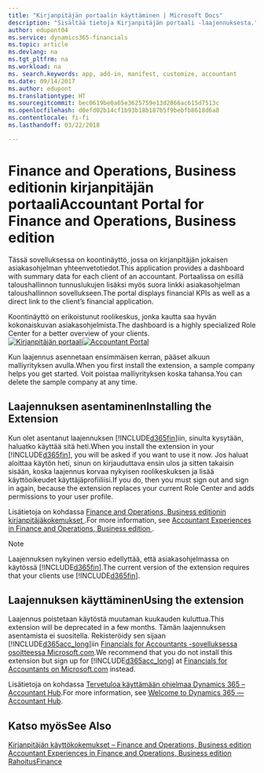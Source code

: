 ```yaml
---
title: "Kirjanpitäjän portaalin käyttäminen | Microsoft Docs"
description: "Sisältää tietoja Kirjanpitäjän portaali -laajennuksesta."
author: edupont04
ms.service: dynamics365-financials
ms.topic: article
ms.devlang: na
ms.tgt_pltfrm: na
ms.workload: na
ms. search.keywords: app, add-in, manifest, customize, accountant
ms.date: 09/14/2017
ms.author: edupont
ms.translationtype: HT
ms.sourcegitcommit: bec0619be0a65e3625759e13d2866ac615d7513c
ms.openlocfilehash: d0efd02b14cf1b93b18b187b5f9bebfb8618d6a8
ms.contentlocale: fi-fi
ms.lasthandoff: 03/22/2018

---
```

# <a name="accountant-portal-for-finance-and-operations-business-edition"></a><span data-ttu-id="7dcbe-103">Finance and Operations, Business editionin kirjanpitäjän portaali</span><span class="sxs-lookup"><span data-stu-id="7dcbe-103">Accountant Portal for Finance and Operations, Business edition</span></span>
<span data-ttu-id="7dcbe-104">Tässä sovelluksessa on koontinäyttö, jossa on kirjanpitäjän jokaisen asiakasohjelman yhteenvetotiedot.</span><span class="sxs-lookup"><span data-stu-id="7dcbe-104">This application provides a dashboard with summary data for each client of an accountant.</span></span> <span data-ttu-id="7dcbe-105">Portaalissa on esillä taloushallinnon tunnuslukujen lisäksi myös suora linkki asiakasohjelman taloushallinnon sovellukseen.</span><span class="sxs-lookup"><span data-stu-id="7dcbe-105">The portal displays financial KPIs as well as a direct link to the client’s financial application.</span></span>  

<span data-ttu-id="7dcbe-106">Koontinäyttö on erikoistunut roolikeskus, jonka kautta saa hyvän kokonaiskuvan asiakasohjelmista.</span><span class="sxs-lookup"><span data-stu-id="7dcbe-106">The dashboard is a highly specialized Role Center for a better overview of your clients.</span></span>  
<span data-ttu-id="7dcbe-107">[![Kirjanpitäjän portaali](./media/ui-extensions-accportal/accountant-portal.png)](https://go.microsoft.com/fwlink/?linkid=851257)</span><span class="sxs-lookup"><span data-stu-id="7dcbe-107">[![Accountant Portal](./media/ui-extensions-accportal/accountant-portal.png)](https://go.microsoft.com/fwlink/?linkid=851257)</span></span>

<span data-ttu-id="7dcbe-108">Kun laajennus asennetaan ensimmäisen kerran, pääset alkuun malliyrityksen avulla.</span><span class="sxs-lookup"><span data-stu-id="7dcbe-108">When you first install the extension, a sample company helps you get started.</span></span> <span data-ttu-id="7dcbe-109">Voit poistaa malliyrityksen koska tahansa.</span><span class="sxs-lookup"><span data-stu-id="7dcbe-109">You can delete the sample company at any time.</span></span>  

## <a name="installing-the-extension"></a><span data-ttu-id="7dcbe-110">Laajennuksen asentaminen</span><span class="sxs-lookup"><span data-stu-id="7dcbe-110">Installing the Extension</span></span>
<span data-ttu-id="7dcbe-111">Kun olet asentanut laajennuksen [!INCLUDE[d365fin](includes/d365fin_md.md)]iin, sinulta kysytään, haluatko käyttää sitä heti.</span><span class="sxs-lookup"><span data-stu-id="7dcbe-111">When you install the extension in your [!INCLUDE[d365fin](includes/d365fin_md.md)], you will be asked if you want to use it now.</span></span> <span data-ttu-id="7dcbe-112">Jos haluat aloittaa käytön heti, sinun on kirjauduttava ensin ulos ja sitten takaisin sisään, koska laajennus korvaa nykyisen roolikeskuksen ja lisää käyttöoikeudet käyttäjäprofiiliisi.</span><span class="sxs-lookup"><span data-stu-id="7dcbe-112">If you do, then you must sign out and sign in again, because the extension replaces your current Role Center and adds permissions to your user profile.</span></span>  

<span data-ttu-id="7dcbe-113">Lisätietoja on kohdassa [Finance and Operations, Business editionin kirjanpitäjäkokemukset ](finance-accounting.md).</span><span class="sxs-lookup"><span data-stu-id="7dcbe-113">For more information, see [Accountant Experiences in Finance and Operations, Business edition ](finance-accounting.md).</span></span>  

> [!NOTE]  
>  <span data-ttu-id="7dcbe-114">Laajennuksen nykyinen versio edellyttää, että asiakasohjelmassa on käytössä [!INCLUDE[d365fin](includes/d365fin_md.md)].</span><span class="sxs-lookup"><span data-stu-id="7dcbe-114">The current version of the extension requires that your clients use [!INCLUDE[d365fin](includes/d365fin_md.md)].</span></span>  

## <a name="using-the-extension"></a><span data-ttu-id="7dcbe-115">Laajennuksen käyttäminen</span><span class="sxs-lookup"><span data-stu-id="7dcbe-115">Using the extension</span></span>
<span data-ttu-id="7dcbe-116">Laajennus poistetaan käytöstä muutaman kuukauden kuluttua.</span><span class="sxs-lookup"><span data-stu-id="7dcbe-116">This extension will be deprecated in a few months.</span></span> <span data-ttu-id="7dcbe-117">Tämän laajennuksen asentamista ei suositella. Rekisteröidy sen sijaan [!INCLUDE[d365acc_long](includes/d365acc_long_md.md)]iin [Financials for Accountants -sovelluksessa osoitteessa Microsoft.com](https://www.microsoft.com/en-us/dynamics365/financial-insights-for-accountants).</span><span class="sxs-lookup"><span data-stu-id="7dcbe-117">We recommend that you do not install this extension but sign up for [!INCLUDE[d365acc_long](includes/d365acc_long_md.md)] at [Financials for Accountants on Microsoft.com](https://www.microsoft.com/en-us/dynamics365/financial-insights-for-accountants) instead.</span></span>

<span data-ttu-id="7dcbe-118">Lisätietoja on kohdassa [Tervetuloa käyttämään ohjelmaa Dynamics 365 – Accountant Hub](/dynamics365/accountants/index.md).</span><span class="sxs-lookup"><span data-stu-id="7dcbe-118">For more information, see [Welcome to Dynamics 365 — Accountant Hub](/dynamics365/accountants/index.md).</span></span>  

## <a name="see-also"></a><span data-ttu-id="7dcbe-119">Katso myös</span><span class="sxs-lookup"><span data-stu-id="7dcbe-119">See Also</span></span>
[<span data-ttu-id="7dcbe-120">Kirjanpitäjän käyttökokemukset – Finance and Operations, Business edition </span><span class="sxs-lookup"><span data-stu-id="7dcbe-120">Accountant Experiences in Finance and Operations, Business edition </span></span>](finance-accounting.md)  
[<span data-ttu-id="7dcbe-121">Rahoitus</span><span class="sxs-lookup"><span data-stu-id="7dcbe-121">Finance</span></span>](finance.md)  

